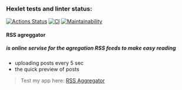### Hexlet tests and linter status:
[![Actions Status](https://github.com/therelyona/frontend-project-11/actions/workflows/hexlet-check.yml/badge.svg)](https://github.com/therelyona/frontend-project-11/actions)
[![CI](https://github.com/therelyona/frontend-project-11/actions/workflows/tests.yml/badge.svg)](https://github.com/therelyona/frontend-project-11/actions/workflows/tests.yml)
[![Maintainability](https://api.codeclimate.com/v1/badges/96800a491c2fd64ddfde/maintainability)](https://codeclimate.com/github/therelyona/frontend-project-11/maintainability)

#### RSS agreggator 
##### is online servise for the agregation RSS feeds to make easy reading

* uploading posts every 5 sec
* the quick preview of posts

> Test my app here: [RSS Aggregator](https://frontend-project-11-ten-kappa.vercel.app/)